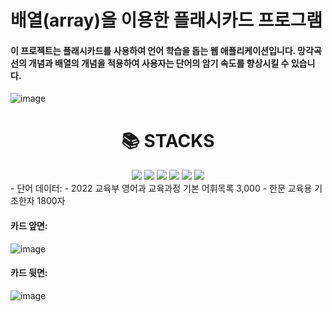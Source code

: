 # 배열(array)을 이용한 플래시카드 프로그램

#### 이 프로젝트는 플래시카드를 사용하여 언어 학습을 돕는 웹 애플리케이션입니다. 망각곡선의 개념과 배열의 개념을 적용하여 사용자는 단어의 암기 속도를 향상시킬 수 있습니다.
![image](https://github.com/g-yunjh/Jagu_Termp/assets/122170238/0fd93b81-f07c-4ae4-a327-6c0db6169609)
<div align=center><h1>📚 STACKS</h1></div>

<div align=center> 
  <img src="https://img.shields.io/badge/python-3776AB?style=for-the-badge&logo=python&logoColor=white"> 
  <img src="https://img.shields.io/badge/html-E34F26?style=for-the-badge&logo=html&logoColor=white"> 
  <img src="https://img.shields.io/badge/css-1572B6?style=for-the-badge&logo=css&logoColor=white"> 
  <img src="https://img.shields.io/badge/Django-092E20?style=for-the-badge&logo=Django&logoColor=white"> 
  <img src="https://img.shields.io/badge/Bootstrap-7952B3?style=for-the-badge&logo=Bootstrap&logoColor=white"> 
  <img src="https://img.shields.io/badge/pandas-150458?style=for-the-badge&logo=pandas&logoColor=white"> 
  <br>
</div>
- 단어 데이터:
  - 2022 교육부 영어과 교육과정 기본 어휘목록 3,000
  - 한문 교육용 기초한자 1800자

#### 카드 앞면:
![image](https://github.com/g-yunjh/Jagu_Termp/assets/122170238/2e7cd2d3-848e-4688-9570-e915e85eab16)
#### 카드 뒷면:
![image](https://github.com/g-yunjh/Jagu_Termp/assets/122170238/0a38d754-17c0-44df-8003-ae2378d5063e)
